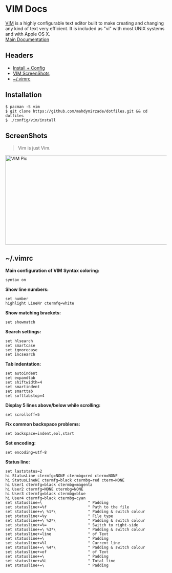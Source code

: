 # VIM Docs
[VIM](https://www.vim.org) is a highly configurable text editor built to make creating and changing any kind of text very efficient. It is included as "vi" with most UNIX systems and with Apple OS X.<br/>
[Main Documentation](https://www.vim.org/docs.php)

## Headers
- [Install + Config](#installation)
- [VIM ScreenShots](#screenshots)
- [~/.vimrc](#vimrc)

## Installation
```
$ pacman -S vim
$ git clone https://github.com/mahdymirzade/dotfiles.git && cd dotfiles
$ ./config/vim/install
```

## ScreenShots
> Vim is just Vim.

<img src="https://raw.githubusercontent.com/mahdymirzade/mahdymirzade/main/assets/dotfiles/vim.png" alt="VIM Pic" width="512" height="280">

## ~/.vimrc
**Main configuration of VIM**
**Syntax coloring:**
```
syntax on
```
**Show line numbers:**
```
set number
highlight LineNr ctermfq=white
```
**Show matching brackets:**
```
set showmatch
```
**Search settings:**
```
set hlsearch
set smartcase
set ignorecase
set incsearch
```
**Tab indentation:**
```
set autoindent
set expandtab
set shiftwidth=4
set smartindent
set smarttab
set softtabstop=4
```
**Display 5 lines above/below while scrolling:**
```
set scrolloff=5
```
**Fix common backspace problems:**
```
set backspace=indent,eol,start
```
**Set encoding:**
```
set encoding=utf-8
```
**Status line:**
```
set laststatus=2
hi StatusLine ctermfg=NONE ctermbg=red cterm=NONE
hi StatusLineNC ctermfg=black ctermbg=red cterm=NONE
hi User1 ctermfg=black ctermbg=magenta
hi User2 ctermfg=NONE ctermbg=NONE
hi User3 ctermfg=black ctermbg=blue
hi User4 ctermfg=black ctermbg=cyan
set statusline=\                    " Padding
set statusline+=%f                  " Path to the file
set statusline+=\ %1*\              " Padding & switch colour
set statusline+=%y                  " File type
set statusline+=\ %2*\              " Padding & switch colour
set statusline+=%=                  " Switch to right-side
set statusline+=\ %3*\              " Padding & switch colour
set statusline+=line                " of Text
set statusline+=\                   " Padding
set statusline+=%l                  " Current line
set statusline+=\ %4*\              " Padding & switch colour
set statusline+=of                  " of Text
set statusline+=\                   " Padding
set statusline+=%L                  " Total line
set statusline+=\                   " Padding
```
